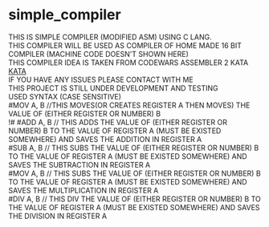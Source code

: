 # simple_compiler
THIS IS SIMPLE COMPILER (MODIFIED ASM) USING C LANG.<br />
THIS COMPILER WILL BE USED AS COMPILER OF HOME MADE 16 BIT COMPILER (MACHINE CODE DOESN'T SHOWN HERE) <br />
THIS COMPILER IDEA IS TAKEN FROM CODEWARS ASSEMBLER 2 KATA <a href="https://www.codewars.com/kata/assembler-interpreter-part-ii"> KATA </a><br />
IF YOU HAVE ANY ISSUES PLEASE CONTACT WITH ME <br />
THIS PROJECT IS STILL UNDER DEVELOPMENT AND TESTING <br />
USED SYNTAX (CASE SENSITIVE)<br />
<span style="font-weigth: BOLD">#MOV A, B</span>
//THIS MOVES(OR CREATES REGISTER A THEN MOVES) THE VALUE OF (EITHER REGISTER OR NUMBER) B <br />!#
<span style="font-weigth: BOLD">#ADD A, B</span>
// THIS ADDS THE VALUE OF (EITHER REGISTER OR NUMBER) B TO THE VALUE OF REGISTER A (MUST BE EXISTED SOMEWHERE) AND SAVES THE ADDITION IN REGISTER A <br />
<span style="font-weigth: BOLD">#SUB A, B</span>
// THIS SUBS THE VALUE OF (EITHER REGISTER OR NUMBER) B TO THE VALUE OF REGISTER A (MUST BE EXISTED SOMEWHERE) AND SAVES THE SUBTRACTION IN REGISTER A <br />
<span style="font-weigth: BOLD">#MOV A, B</span>
// THIS SUBS THE VALUE OF (EITHER REGISTER OR NUMBER) B TO THE VALUE OF REGISTER A (MUST BE EXISTED SOMEWHERE) AND SAVES THE MULTIPLICATION IN REGISTER A <br />
<span style="font-weigth: BOLD">#DIV A, B</span>
// THIS DIV THE VALUE OF (EITHER REGISTER OR NUMBER) B TO THE VALUE OF REGISTER A (MUST BE EXISTED SOMEWHERE) AND SAVES THE DIVISION IN REGISTER A <br />
